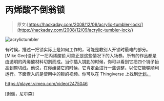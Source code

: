 # 丙烯酸不倒翁锁

> 原文:[https://hackaday.com/2008/12/09/acrylic-tumbler-lock/](https://hackaday.com/2008/12/09/acrylic-tumbler-lock/)

![acrylictumbler](../Images/01963f4426a2fd2a817c1f0b47bb2cad.png "acrylictumbler")

有时候，描述一把锁实际上是如何工作的，可能是教别人开锁时最难的部分。[Mike Gee]设计了一把丙烯酸锁,可能正是这些情况下的入场券。所有的作品都是由透明的丙烯酸材料切割而成。当你插入钥匙的时候，你可以看到它把四个销子抬高到剪切线。他说，在你组装它的时候，它肯定会进行一些调整，以使它能够顺利运行。下面嵌入的是使用中的锁的视频。你可以在 Thingiverse 上找到[计划。](http://www.thingiverse.com/thing:191 "Tumbler, key, and case by geezyx - Thingiverse")

<https://player.vimeo.com/video/2475046>

</div> <p>[谢谢，尼尔森]</p> </body> </html>